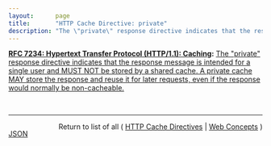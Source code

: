 ```yaml
---
layout:      page
title:       "HTTP Cache Directive: private"
description: "The \"private\" response directive indicates that the response message is intended for a single user and MUST NOT be stored by a shared cache. A private cache MAY store the response and reuse it for later requests, even if the response would normally be non-cacheable."
---
```


**[RFC 7234: Hypertext Transfer Protocol (HTTP/1.1): Caching](/specs/IETF/RFC/7234 "The Hypertext Transfer Protocol (HTTP) is an application-level protocol for distributed, collaborative, hypertext information systems. This document defines requirements on HTTP caches and the associated header fields that control cache behavior or indicate cacheable response messages."):** [The "private" response directive indicates that the response message is intended for a single user and MUST NOT be stored by a shared cache. A private cache MAY store the response and reuse it for later requests, even if the response would normally be non-cacheable.](http://tools.ietf.org/html/rfc7234#section-5.2.2.6 "Read documentation for HTTP Cache Directive &#34;private&#34;")

<br/>
<hr/>

<p style="float : left"><a href="private.json" title="JSON representing this particular Web Concept">JSON</a></p>
<p style="text-align: right">Return to list of all ( <a href="../http-cache-directives">HTTP Cache Directives</a> | <a href="../">Web Concepts</a> )</p>
